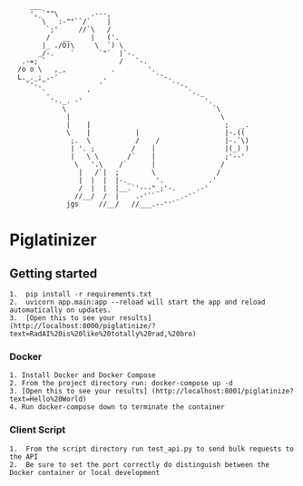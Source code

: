          ___
         ',_`""\        .---,
            \   :-""``/`    |
             `;'     //`\   /
             /   __     |   ('.
            |_ ./O)\     \  `) \
           _/-.    `      `"`  |`-.
       .-=; `                  /   `-.
      /o o \   ,_,           .        '.
      L._._;_.-'           .            `'-.
        `'-.`             '                 `'-.
            `.         '                        `-._
              '-._. -'                              '.
                 \                                    `\
                  |                                     \
                  |    |                                 ;   _.
                  \    |           |                     |-.((
                   ;.  \           /    /                |-.`\)
                   | '. ;         /    |                 |(_) )
                   |   \ \       /`    |                 ;'--'
                    \   '.\    /`      |                /
                     |   /`|  ;        \               /
                     |  |  |  |-._      '.           .'
                     /  |  |  |__.`'---"_;'-.     .-'
                    //__/  /  |    .-'``     _.-'`
                  jgs     //__/   //___.--''`

# Piglatinizer

## Getting started
    1.  pip install -r requirements.txt
    2.  uvicorn app.main:app --reload will start the app and reload automatically on updates.
    3.  [Open this to see your results] (http://localhost:8000/piglatinize/?text=RadAI%20is%20like%20totally%20rad,%20bro)

### Docker
    1. Install Docker and Docker Compose
    2. From the project directory run: docker-compose up -d
    3. [Open this to see your results] (http://localhost:8001/piglatinize?text=Hello%20World)
    4. Run docker-compose down to terminate the container

### Client Script
    1.  From the script directory run test_api.py to send bulk requests to the API
    2.  Be sure to set the port correctly do distinguish between the Docker container or local development
